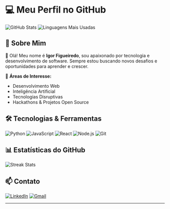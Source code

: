 # 💻 Meu Perfil no GitHub

![GitHub Stats](https://github-readme-stats.vercel.app/api?username=IgorFigueiredo28&show_icons=true&theme=radical)
![Linguagens Mais Usadas](https://github-readme-stats.vercel.app/api/top-langs/?username=IgorFigueiredo28&layout=compact&theme=radical)

## 🚀 Sobre Mim

👋 Olá! Meu nome é **Igor Figueiredo**, sou apaixonado por tecnologia e desenvolvimento de software. Sempre estou buscando novos desafios e oportunidades para aprender e crescer.

🎯 **Áreas de Interesse:**
- Desenvolvimento Web
- Inteligência Artificial
- Tecnologias Disruptivas
- Hackathons & Projetos Open Source

## 🛠️ Tecnologias & Ferramentas

![Python](https://img.shields.io/badge/Python-3776AB?style=for-the-badge&logo=python&logoColor=white)
![JavaScript](https://img.shields.io/badge/JavaScript-F7DF1E?style=for-the-badge&logo=javascript&logoColor=black)
![React](https://img.shields.io/badge/React-61DAFB?style=for-the-badge&logo=react&logoColor=black)
![Node.js](https://img.shields.io/badge/Node.js-339933?style=for-the-badge&logo=node.js&logoColor=white)
![Git](https://img.shields.io/badge/Git-F05032?style=for-the-badge&logo=git&logoColor=white)

## 📊 Estatísticas do GitHub

![Streak Stats](https://github-readme-streak-stats.herokuapp.com/?user=SEU_USERNAME&theme=radical&hide_border=true)

## 📫 Contato

[![LinkedIn](https://img.shields.io/badge/LinkedIn-0077B5?style=for-the-badge&logo=linkedin&logoColor=white)](https://linkedin.com/in/igor-meneses-figueiredo)
[![Gmail](https://img.shields.io/badge/Gmail-D14836?style=for-the-badge&logo=gmail&logoColor=white)](mailto:ams.igorfigueiredo@gmail.com)

---

